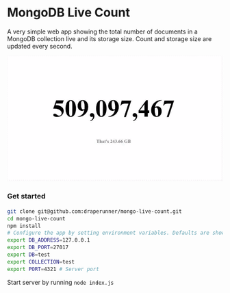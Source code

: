 # MongoDB Live Count

A very simple web app showing the total number of documents in a MongoDB collection live and its storage size.
Count and storage size are updated every second.

![Screenshot GIF](recording.gif "Screenshot GIF")

### Get started
```bash
git clone git@github.com:draperunner/mongo-live-count.git
cd mongo-live-count
npm install
# Configure the app by setting environment variables. Defaults are shown below.
export DB_ADDRESS=127.0.0.1
export DB_PORT=27017
export DB=test
export COLLECTION=test
export PORT=4321 # Server port
```

Start server by running `node index.js`
